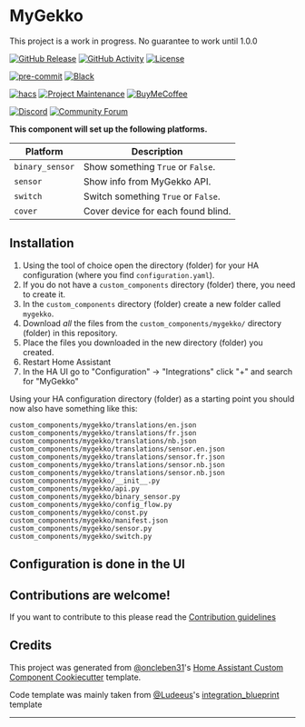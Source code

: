 # MyGekko

This project is a work in progress. No guarantee to work until 1.0.0

[![GitHub Release][releases-shield]][releases]
[![GitHub Activity][commits-shield]][commits]
[![License][license-shield]](LICENSE)

[![pre-commit][pre-commit-shield]][pre-commit]
[![Black][black-shield]][black]

[![hacs][hacsbadge]][hacs]
[![Project Maintenance][maintenance-shield]][user_profile]
[![BuyMeCoffee][buymecoffeebadge]][buymecoffee]

[![Discord][discord-shield]][discord]
[![Community Forum][forum-shield]][forum]

**This component will set up the following platforms.**

| Platform        | Description                         |
| --------------- | ----------------------------------- |
| `binary_sensor` | Show something `True` or `False`.   |
| `sensor`        | Show info from MyGekko API.         |
| `switch`        | Switch something `True` or `False`. |
| `cover`         | Cover device for each found blind.  |

## Installation

1. Using the tool of choice open the directory (folder) for your HA configuration (where you find `configuration.yaml`).
2. If you do not have a `custom_components` directory (folder) there, you need to create it.
3. In the `custom_components` directory (folder) create a new folder called `mygekko`.
4. Download _all_ the files from the `custom_components/mygekko/` directory (folder) in this repository.
5. Place the files you downloaded in the new directory (folder) you created.
6. Restart Home Assistant
7. In the HA UI go to "Configuration" -> "Integrations" click "+" and search for "MyGekko"

Using your HA configuration directory (folder) as a starting point you should now also have something like this:

```text
custom_components/mygekko/translations/en.json
custom_components/mygekko/translations/fr.json
custom_components/mygekko/translations/nb.json
custom_components/mygekko/translations/sensor.en.json
custom_components/mygekko/translations/sensor.fr.json
custom_components/mygekko/translations/sensor.nb.json
custom_components/mygekko/translations/sensor.nb.json
custom_components/mygekko/__init__.py
custom_components/mygekko/api.py
custom_components/mygekko/binary_sensor.py
custom_components/mygekko/config_flow.py
custom_components/mygekko/const.py
custom_components/mygekko/manifest.json
custom_components/mygekko/sensor.py
custom_components/mygekko/switch.py
```

## Configuration is done in the UI

<!---->

## Contributions are welcome!

If you want to contribute to this please read the [Contribution guidelines](CONTRIBUTING.md)

## Credits

This project was generated from [@oncleben31](https://github.com/oncleben31)'s [Home Assistant Custom Component Cookiecutter](https://github.com/oncleben31/cookiecutter-homeassistant-custom-component) template.

Code template was mainly taken from [@Ludeeus](https://github.com/ludeeus)'s [integration_blueprint][integration_blueprint] template

---

[integration_blueprint]: https://github.com/custom-components/integration_blueprint
[black]: https://github.com/psf/black
[black-shield]: https://img.shields.io/badge/code%20style-black-000000.svg?style=for-the-badge
[buymecoffee]: https://www.buymeacoffee.com/stephanu
[buymecoffeebadge]: https://img.shields.io/badge/buy%20me%20a%20coffee-donate-yellow.svg?style=for-the-badge
[commits-shield]: https://img.shields.io/github/commit-activity/y/stephanu/mygekko.svg?style=for-the-badge
[commits]: https://github.com/stephanu/mygekko/commits/main
[hacs]: https://hacs.xyz
[hacsbadge]: https://img.shields.io/badge/HACS-Custom-orange.svg?style=for-the-badge
[discord]: https://discord.gg/Qa5fW2R
[discord-shield]: https://img.shields.io/discord/330944238910963714.svg?style=for-the-badge
[exampleimg]: example.png
[forum-shield]: https://img.shields.io/badge/community-forum-brightgreen.svg?style=for-the-badge
[forum]: https://community.home-assistant.io/
[license-shield]: https://img.shields.io/github/license/stephanu/mygekko.svg?style=for-the-badge
[maintenance-shield]: https://img.shields.io/badge/maintainer-%40stephanu-blue.svg?style=for-the-badge
[pre-commit]: https://github.com/pre-commit/pre-commit
[pre-commit-shield]: https://img.shields.io/badge/pre--commit-enabled-brightgreen?style=for-the-badge
[releases-shield]: https://img.shields.io/github/release/stephanu/mygekko.svg?style=for-the-badge
[releases]: https://github.com/stephanu/mygekko/releases
[user_profile]: https://github.com/stephanu
